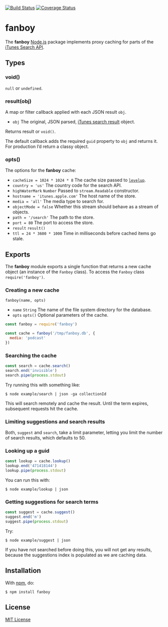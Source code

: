 [![Build Status](https://secure.travis-ci.org/michaelnisi/fanboy.svg)](http://travis-ci.org/michaelnisi/fanboy)
[![Coverage Status](https://coveralls.io/repos/github/michaelnisi/fanboy/badge.svg?branch=master)](https://coveralls.io/github/michaelnisi/fanboy?branch=master)

# fanboy

The **fanboy** [Node.js](http://nodejs.org/) package implements proxy caching for parts of the [iTunes Search API](https://www.apple.com/itunes/affiliates/resources/documentation/itunes-store-web-service-search-api.html).

## Types

### void()

`null` or `undefined`.

### result(obj)

A map or filter callback applied with each JSON result `obj`.

- `obj` The original, JSON parsed, [iTunes search result](https://www.apple.com/itunes/affiliates/resources/documentation/itunes-store-web-service-search-api.html#understand) object.

Returns result or `void()`.

The default callback adds the required `guid` property to `obj` and returns it. For production I’d return a classy object.

### opts()

The options for the **fanboy** cache:

- `cacheSize = 1024 * 1024 * 8` The cache size passed to [`levelup`](https://github.com/Level/levelup).
- `country = 'us'` The country code for the search API.
- `highWaterMark` `Number` Passed to `stream.Readable` constructor.
- `hostname = 'itunes.apple.com'` The host name of the store.
- `media = 'all'` The media type to search for.
- `objectMode = false` Whether this stream should behave as a stream of objects.
- `path = '/search'` The path to the store.
- `port = 80` The port to access the store.
- `result` `result()`
- `ttl = 24 * 3600 * 1000` Time in milliseconds before cached items go stale.

## Exports

The **fanboy** module exports a single function that returns a new cache object (an instance of the `Fanboy` class). To access the `Fanboy` class `require('fanboy')`.

### Creating a new cache

`fanboy(name, opts)`

- `name` `String` The name of the file system directory for the database.
- `opts` `opts()` Optional parameters of the cache.

```js
const fanboy = require('fanboy')

const cache = fanboy('/tmp/fanboy.db', {
  media: 'podcast'
})
```

### Searching the cache

```js
const search = cache.search()
search.end('invisible')
search.pipe(process.stdout)
```

Try running this with something like:

```
$ node example/search | json -ga collectionId
```

This will search remotely and cache the result. Until the term expires, subsequent requests hit the cache.

### Limiting suggestions and search results

Both, `suggest` and `search`, take a limit parameter, letting you limit the number of search results, which defaults to 50.

### Looking up a guid

```js
const lookup = cache.lookup()
lookup.end('471418144')
lookup.pipe(process.stdout)
```

You can run this with:

```
$ node example/lookup | json
```

### Getting suggestions for search terms

```js
const suggest = cache.suggest()
suggest.end('m')
suggest.pipe(process.stdout)
```

Try:

```
$ node example/suggest | json
```

If you have not searched before doing this, you will not get any results, because the suggestions index is populated as we are caching data.

## Installation

With [npm](https://npmjs.org/package/fanboy), do:

```
$ npm install fanboy
```

## License

[MIT License](https://github.com/michaelnisi/fanboy/blob/master/LICENSE)
